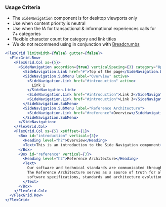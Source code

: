 ### Usage Criteria

- The `SideNavigation` component is for desktop viewports only
- Use when content priority is neutral
- Use when the IA for transactional & informational experiences calls for 7+ categories
- Flexible character count for category and link titles
- We do not recommend using in conjunction with [Breadcrumbs](https://tds.telus.com/components/index.html#breadcrumbs)

```jsx
<FlexGrid limitWidth={false} gutter={false}>
  <FlexGrid.Row>
    <FlexGrid.Col xs={5}>
      <SideNavigation accordion={true} verticalSpacing={3} category="Optional Category Title">
        <SideNavigation.Link href="#">Top of the page</SideNavigation.Link>
        <SideNavigation.SubMenu label="Overview" active>
          <SideNavigation.Link href="#introduction" active>
            Link 1
          </SideNavigation.Link>
          <SideNavigation.Link href="#introduction">Link 2</SideNavigation.Link>
          <SideNavigation.Link href="#introduction">Link 3</SideNavigation.Link>
        </SideNavigation.SubMenu>
        <SideNavigation.SubMenu label="Reference Architecture">
          <SideNavigation.Link href="#reference">Overview</SideNavigation.Link>
        </SideNavigation.SubMenu>
      </SideNavigation>
    </FlexGrid.Col>
    <FlexGrid.Col xs={5} xsOffset={1}>
      <Box id="introduction" vertical={3}>
        <Heading level="h2">Overview</Heading>
        <Text>This is an introduction to the Side Navigation component</Text>
      </Box>
      <Box id="reference" vertical={3}>
        <Heading level="h2">Reference Architecture</Heading>
        <Text>
          Our software and technical standards are communicated through our reference architecture.
          The Reference Architecture serves as a source of truth for all the technical knowledge,
          software specifications, standards and architecture evolution.
        </Text>
      </Box>
    </FlexGrid.Col>
  </FlexGrid.Row>
</FlexGrid>
```
